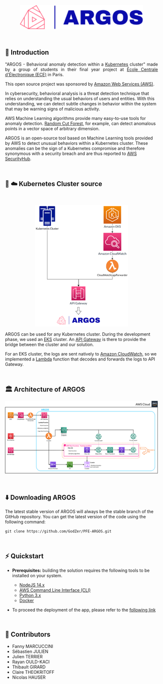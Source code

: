 </br>

<p align="center">
  <img height="80px" src="docs/img/logo.svg" alt="argos_logo">
</p>

</br>


## 📕 Introduction

<p align="justify">
  "ARGOS - Behavioral anomaly detection within a <a href="https://kubernetes.io">Kubernetes</a> cluster" made by a group of students in their final year project at <a href="https://www.ece.fr/">École Centrale d'Électronique (ECE)</a> in Paris.
  
  This open source project was sponsored by <a href="https://aws.amazon.com/">Amazon Web Services (AWS)</a>.
  
  In cybersecurity, behavioral analysis is a threat detection technique that relies on understanding the usual behaviors of users and entities. With this understanding, we can detect subtle changes in behavior within the system that may be warning signs of malicious activity.

  AWS Machine Learning algorithms provide many easy-to-use tools for anomaly detection. <a href="https://docs.aws.amazon.com/sagemaker/latest/dg/randomcutforest.html">Random Cut Forest</a>, for example, can detect anomalous points in a vector space of arbitrary dimension.
  
  ARGOS is an open-source tool based on Machine Learning tools provided by AWS to detect unusual behaviors within a Kubernetes cluster. These anomalies can be the sign of a Kubernetes compromise and therefore synonymous with a security breach and are thus reported to <a href="https://aws.amazon.com/security-hub/">AWS SecurityHub</a>.

</p>
</br>

## 🏢 ☁️ Kubernetes Cluster source


</br>
<p align="center">
  <img height="400px" src="docs/img/cluster.svg" alt="cluster">
</p>

ARGOS can be used for any Kubernetes cluster. During the development phase, we used an <a href="https://aws.amazon.com/eks/">EKS</a> cluster. An <a href="https://aws.amazon.com/api-gateway/">API Gateway</a> is there to provide the bridge between the cluster and our solution.

For an EKS cluster, the logs are sent natively to <a href="https://aws.amazon.com/cloudwatch/">Amazon CloudWatch</a>, so we implemented a <a href="https://aws.amazon.com/lambda/">Lambda</a> function that decodes and forwards the logs to API Gateway.

</br>



## 🏛️ Architecture of ARGOS


<p align="center">
  <img src="docs/img/architecture.svg" alt="architecture">
</p>

</br>

## ⬇️ Downloading ARGOS


The latest stable version of ARGOS will always be the stable branch of the GitHub repository. You can get the latest version of the code using the following command:

```shell
git clone https://github.com/GodZer/PFE-ARGOS.git
```

</br>

## ⚡️ Quickstart


* **Prerequisites:** building the solution requires the following tools to be installed on your system.
  * [NodeJS 14.x](https://nodejs.org/en/download/)
  * [AWS Command Line Interface (CLI)](https://aws.amazon.com/cli/)
  * [Python 3.x](https://www.python.org/downloads/)
  * [Docker](https://docs.docker.com/get-docker/)

* To proceed the deployment of the app, please refer to the [following link](https://github.com/GodZer/PFE-ARGOS/blob/main/App/README.md)

</br>

## 👥 Contributors


<p align="justify">

  
  * Fanny MARCUCCINI
  * Sébastien JULIEN
  * Julien TERRIER
  * Rayan OULD-KACI
  * Thibault GIRARD
  * Claire THEOKRITOFF
  * Nicolas HAUSER

</p>
